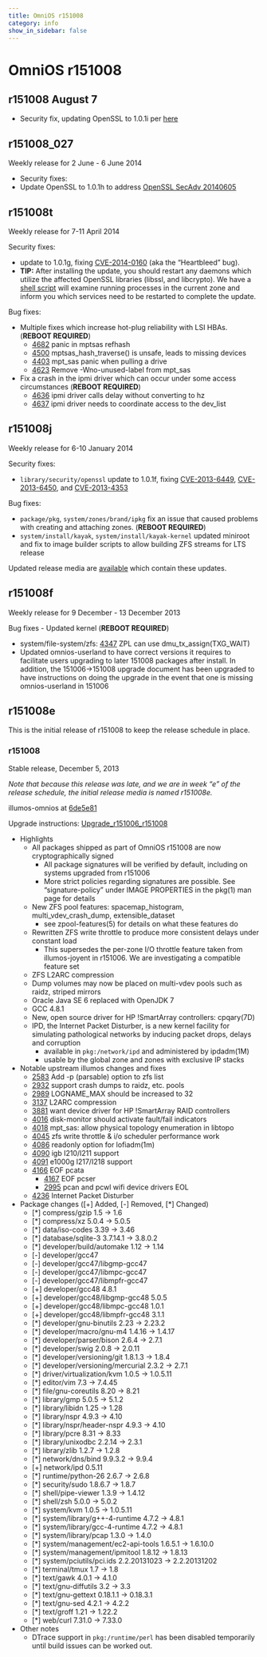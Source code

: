 ```yaml
---
title: OmniOS r151008
category: info
show_in_sidebar: false
---
```


# OmniOS r151008

## r151008 August 7

* Security fix, updating OpenSSL to 1.0.1i per
  [here](https://www.openssl.org/news/secadv_20140806.txt)

## r151008_027

Weekly release for 2 June - 6 June 2014

* Security fixes:
 * Update OpenSSL to 1.0.1h to address [OpenSSL SecAdv 20140605](https://www.openssl.org/news/secadv_20140605.txt)


## r151008t

Weekly release for 7-11 April 2014

Security fixes:

 *  update to 1.0.1g, fixing [CVE-2014-0160](http://cve.mitre.org/cgi-bin/cvename.cgi?name=CVE-2014-0160) (aka the “Heartbleed” bug).
  * **TIP:** After installing the  update, you should restart any daemons which utilize the affected OpenSSL libraries (libssl, and libcrypto). We have a [shell script](http://omnios.omniti.com/media/ssl_services_to_restart.sh) will examine running processes in the current zone and inform you which services need to be restarted to complete the update. 

Bug fixes:

* Multiple fixes which increase hot-plug reliability with LSI HBAs. (**REBOOT REQUIRED**)
  * [4682](https://www.illumos.org/issues/4682) panic in mptsas refhash
  * [4500](https://www.illumos.org/issues/4500) mptsas_hash_traverse() is unsafe, leads to missing devices
  * [4403](https://www.illumos.org/issues/4403) mpt_sas panic when pulling a drive
  * [4623](https://www.illumos.org/issues/4623) Remove -Wno-unused-label from mpt_sas
* Fix a crash in the ipmi driver which can occur under some access circumstances (**REBOOT REQUIRED**)
  * [4636](https://www.illumos.org/issues/4636) ipmi driver calls delay without converting to hz
  * [4637](https://www.illumos.org/issues/4637) ipmi driver needs to coordinate access to the dev_list

## r151008j

Weekly release for 6-10 January 2014

Security fixes:

* `library/security/openssl` update to 1.0.1f, fixing
  [CVE-2013-6449](http://cve.mitre.org/cgi-bin/cvename.cgi?name=CVE-2013-6449),
  [CVE-2013-6450](http://cve.mitre.org/cgi-bin/cvename.cgi?name=CVE-2013-6450), and
  [CVE-2013-4353](http://cve.mitre.org/cgi-bin/cvename.cgi?name=CVE-2013-4353)

Bug fixes:

* `package/pkg`, `system/zones/brand/ipkg` fix an issue that caused problems
  with creating and attaching zones. (**REBOOT REQUIRED**)
* `system/install/kayak`, `system/install/kayak-kernel` updated miniroot and
  fix to image builder scripts to allow building ZFS streams for LTS release

Updated release media are [available](https://github.com/omniosorg/omnios-wiki/blob/master/Installation.md) which contain
these updates.

## r151008f

Weekly release for 9 December - 13 December 2013

Bug fixes - Updated kernel (**REBOOT REQUIRED**)

* system/file-system/zfs: [4347](https://www.illumos.org/issues/4347)
  ZPL can use dmu_tx_assign(TXG_WAIT)
* Updated omnios-userland to have correct versions it requires to facilitate
  users upgrading to later 151008 packages after install. In addition, the
  151006->151008 upgrade document has been upgraded to have instructions on
  doing the upgrade in the event that one is missing omnios-userland in 151006

## r151008e

This is the initial release of r151008 to keep the release schedule in
place.

### r151008

Stable release, December 5, 2013

*Note that because this release was late, and we are in week “e” of the
release schedule, the initial release media is named r151008e.*

illumos-omnios at
[6de5e81](https://omnios.omniti.com/changeset.php/core/illumos-omnios/6de5e81bf5b176581b7f017bf92f7d11b5145779)

Upgrade instructions: [Upgrade_r151006_r151008](https://github.com/omniosorg/omnios-wiki/blob/master/Upgrade_r151006_r151008.md)

* Highlights
  * All packages shipped as part of OmniOS r151008 are now cryptographically signed
    * All package signatures will be verified by default, including on systems upgraded from r151006
    * More strict policies regarding signatures are possible. See “signature-policy” under
      IMAGE PROPERTIES in the pkg(1) man page for details
  * New ZFS pool features: spacemap_histogram, multi_vdev_crash_dump, extensible_dataset
    * see zpool-features(5) for details on what these features do
  * Rewritten ZFS write throttle to produce more consistent delays under constant load
    * This supersedes the per-zone I/O throttle feature taken from illumos-joyent
      in r151006. We are investigating a compatible feature set
  * ZFS L2ARC compression
  * Dump volumes may now be placed on multi-vdev pools such as raidz, striped mirrors
  * Oracle Java SE 6 replaced with OpenJDK 7
  * GCC 4.8.1
  * New, open source driver for HP !SmartArray controllers: cpqary(7D)
  * IPD, the Internet Packet Disturber, is a new kernel facility for simulating
    pathological networks by inducing packet drops, delays and corruption
    * available in `pkg:/network/ipd` and administered by ipdadm(1M)
    * usable by the global zone and zones with exclusive IP stacks
* Notable upstream illumos changes and fixes
  * [2583](https://www.illumos.org/issues/2583) Add -p (parsable) option to zfs list
  * [2932](https://www.illumos.org/issues/2932) support crash dumps to raidz, etc. pools
  * [2989](https://www.illumos.org/issues/2989) LOGNAME_MAX should be increased to 32
  * [3137](https://www.illumos.org/issues/3137) L2ARC compression
  * [3881](https://www.illumos.org/issues/3881) want device driver for HP !SmartArray RAID controllers
  * [4016](https://www.illumos.org/issues/4016) disk-monitor should activate fault/fail indicators
  * [4018](https://www.illumos.org/issues/4018) mpt_sas: allow physical topology enumeration in libtopo
  * [4045](https://www.illumos.org/issues/4045) zfs write throttle & i/o scheduler performance work
  * [4086](https://www.illumos.org/issues/4086) readonly option for lofiadm(1m)
  * [4090](https://www.illumos.org/issues/4090) igb I210/I211 support
  * [4091](https://www.illumos.org/issues/4091) e1000g I217/I218 support
  * [4166](https://www.illumos.org/issues/4166) EOF pcata
    * [4167](https://www.illumos.org/issues/4167) EOF pcser
    * [2995](https://www.illumos.org/issues/2995) pcan and pcwl wifi device drivers EOL
  * [4236](https://www.illumos.org/issues/4236) Internet Packet Disturber
* Package changes ([+] Added, [-] Removed, [*] Changed)
  * [*] compress/gzip 1.5 -> 1.6
  * [*] compress/xz 5.0.4 -> 5.0.5
  * [*] data/iso-codes 3.39 -> 3.46
  * [*] database/sqlite-3 3.7.14.1 -> 3.8.0.2
  * [*] developer/build/automake 1.12 -> 1.14
  * [-] developer/gcc47
  * [-] developer/gcc47/libgmp-gcc47
  * [-] developer/gcc47/libmpc-gcc47
  * [-] developer/gcc47/libmpfr-gcc47
  * [+] developer/gcc48 4.8.1
  * [+] developer/gcc48/libgmp-gcc48 5.0.5
  * [+] developer/gcc48/libmpc-gcc48 1.0.1
  * [+] developer/gcc48/libmpfr-gcc48 3.1.1
  * [*] developer/gnu-binutils 2.23 -> 2.23.2
  * [*] developer/macro/gnu-m4 1.4.16 -> 1.4.17
  * [*] developer/parser/bison 2.6.4 -> 2.7.1
  * [*] developer/swig 2.0.8 -> 2.0.11
  * [*] developer/versioning/git 1.8.1.3 -> 1.8.4
  * [*] developer/versioning/mercurial 2.3.2 -> 2.7.1
  * [*] driver/virtualization/kvm 1.0.5 -> 1.0.5.11
  * [*] editor/vim 7.3 -> 7.4.45
  * [*] file/gnu-coreutils 8.20 -> 8.21
  * [*] library/gmp 5.0.5 -> 5.1.2
  * [*] library/libidn 1.25 -> 1.28
  * [*] library/nspr 4.9.3 -> 4.10
  * [*] library/nspr/header-nspr 4.9.3 -> 4.10
  * [*] library/pcre 8.31 -> 8.33
  * [*] library/unixodbc 2.2.14 -> 2.3.1
  * [*] library/zlib 1.2.7 -> 1.2.8
  * [*] network/dns/bind 9.9.3.2 -> 9.9.4
  * [+] network/ipd 0.5.11
  * [*] runtime/python-26 2.6.7 -> 2.6.8
  * [*] security/sudo 1.8.6.7 -> 1.8.7
  * [*] shell/pipe-viewer 1.3.9 -> 1.4.12
  * [*] shell/zsh 5.0.0 -> 5.0.2
  * [*] system/kvm 1.0.5 -> 1.0.5.11
  * [*] system/library/g++-4-runtime 4.7.2 -> 4.8.1
  * [*] system/library/gcc-4-runtime 4.7.2 -> 4.8.1
  * [*] system/library/pcap 1.3.0 -> 1.4.0
  * [*] system/management/ec2-api-tools 1.6.5.1 -> 1.6.10.0
  * [*] system/management/ipmitool 1.8.12 -> 1.8.13
  * [*] system/pciutils/pci.ids 2.2.20131023 -> 2.2.20131202
  * [*] terminal/tmux 1.7 -> 1.8
  * [*] text/gawk 4.0.1 -> 4.1.0
  * [*] text/gnu-diffutils 3.2 -> 3.3
  * [*] text/gnu-gettext 0.18.1.1 -> 0.18.3.1
  * [*] text/gnu-sed 4.2.1 -> 4.2.2
  * [*] text/groff 1.21 -> 1.22.2
  * [*] web/curl 7.31.0 -> 7.33.0
* Other notes
  * DTrace support in `pkg:/runtime/perl` has been disabled temporarily until build issues can be worked out.
